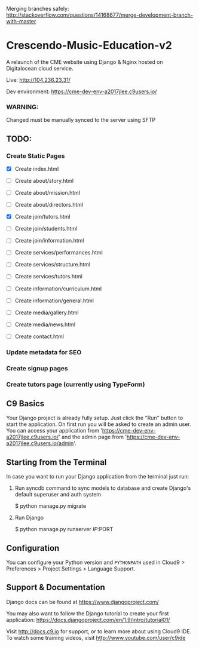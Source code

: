 Merging branches safely: http://stackoverflow.com/questions/14168677/merge-development-branch-with-master

# Crescendo-Music-Education-v2
A relaunch of the CME website using Django & Nginx hosted on Digitalocean cloud service.

Live: http://104.236.23.31/

Dev environment: https://cme-dev-env-a2017jlee.c9users.io/

### WARNING:
Changed must be manually synced to the server using SFTP

## TODO:
### Create Static Pages
- [x] Create index.html

- [ ] Create about/story.html
- [ ] Create about/mission.html
- [ ] Create about/directors.html

- [x] Create join/tutors.html
- [ ] Create join/students.html
- [ ] Create join/information.html

- [ ] Create services/performances.html
- [ ] Create services/structure.html
- [ ] Create services/tutors.html

- [ ] Create information/curriculum.html
- [ ] Create information/general.html

- [ ] Create media/gallery.html
- [ ] Create media/news.html

- [ ] Create contact.html

### Update metadata for SEO
### Create signup pages
### Create tutors page (currently using TypeForm)


## C9 Basics
Your Django project is already fully setup. Just click the "Run" button to start
the application. On first run you will be asked to create an admin user. You can
access your application from 'https://cme-dev-env-a2017jlee.c9users.io/' and the admin page from 
'https://cme-dev-env-a2017jlee.c9users.io/admin'.

## Starting from the Terminal

In case you want to run your Django application from the terminal just run:

1) Run syncdb command to sync models to database and create Django's default superuser and auth system

    $ python manage.py migrate

2) Run Django

    $ python manage.py runserver $IP:$PORT
    
## Configuration

You can configure your Python version and `PYTHONPATH` used in
Cloud9 > Preferences > Project Settings > Language Support.

## Support & Documentation

Django docs can be found at https://www.djangoproject.com/

You may also want to follow the Django tutorial to create your first application:
https://docs.djangoproject.com/en/1.9/intro/tutorial01/

Visit http://docs.c9.io for support, or to learn more about using Cloud9 IDE.
To watch some training videos, visit http://www.youtube.com/user/c9ide
